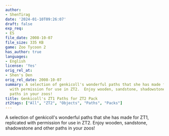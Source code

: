 ```yaml
---
author:
- ShenTirag
date: '2024-01-10T09:26:07'
draft: false
exp_req:
- ES
file_date: 2008-10-07
file_size: 335 KB
game: Zoo Tycoon 2
has_author: true
languages:
- English
license: 'Yes'
orig_rel_at:
- Shen's Den
orig_rel_date: 2008-10-07
summary: A selection of genkicoll's wonderful paths that she has made for ZT1, replicated
  with permission for use in ZT2.  Enjoy wooden, sandstone, shadowstone and other
  paths in your zoos!
title: Genkicoll's ZT1 Paths for ZT2 Pack
zt2tags: ["All", "ZT2", "Objects", "Paths", "Packs"]
---
```


A selection of genkicoll's wonderful paths that she has made for ZT1, replicated with permission for use in ZT2.  Enjoy wooden, sandstone, shadowstone and other paths in your zoos!